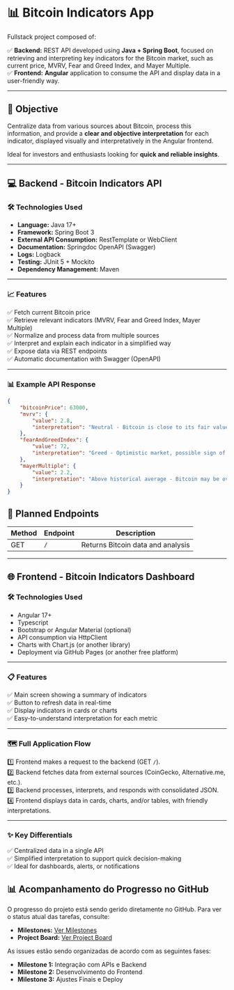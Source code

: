 # 📊 Bitcoin Indicators App

Fullstack project composed of:

✅ **Backend:** REST API developed using **Java + Spring Boot**, focused on retrieving and interpreting key indicators for the Bitcoin market, such as current price, MVRV, Fear and Greed Index, and Mayer Multiple.  
✅ **Frontend:** **Angular** application to consume the API and display data in a user-friendly way.

---

## 📌 Objective

Centralize data from various sources about Bitcoin, process this information, and provide a **clear and objective interpretation** for each indicator, displayed visually and interpretatively in the Angular frontend.

Ideal for investors and enthusiasts looking for **quick and reliable insights**.

---

## 💻 Backend - Bitcoin Indicators API

### 🛠️ Technologies Used

- **Language:** Java 17+
- **Framework:** Spring Boot 3
- **External API Consumption:** RestTemplate or WebClient
- **Documentation:** Springdoc OpenAPI (Swagger)
- **Logs:** Logback
- **Testing:** JUnit 5 + Mockito
- **Dependency Management:** Maven

---

### 📈 Features

✅ Fetch current Bitcoin price  
✅ Retrieve relevant indicators (MVRV, Fear and Greed Index, Mayer Multiple)  
✅ Normalize and process data from multiple sources  
✅ Interpret and explain each indicator in a simplified way  
✅ Expose data via REST endpoints  
✅ Automatic documentation with Swagger (OpenAPI)

---

### 📊 Example API Response

```json
{
    "bitcoinPrice": 63000,
    "mvrv": {
        "value": 2.8,
        "interpretation": "Neutral - Bitcoin is close to its fair value"
    },
    "fearAndGreedIndex": {
        "value": 72,
        "interpretation": "Greed - Optimistic market, possible sign of speculative bubble"
    },
    "mayerMultiple": {
        "value": 2.2,
        "interpretation": "Above historical average - Bitcoin may be overvalued"
    }
}
```

## 🔗 Planned Endpoints

| Method | Endpoint               | Description                        |
|---|---|---|
| GET   | `/` | Returns Bitcoin data and analysis |

---

## 🌐 Frontend - Bitcoin Indicators Dashboard

### 🛠️ Technologies Used

- Angular 17+
- Typescript
- Bootstrap or Angular Material (optional)
- API consumption via HttpClient
- Charts with Chart.js (or another library)
- Deployment via GitHub Pages (or another free platform)

---

### 📋 Features

✅ Main screen showing a summary of indicators  
✅ Button to refresh data in real-time  
✅ Display indicators in cards or charts  
✅ Easy-to-understand interpretation for each metric  

---

### 🗺️ Full Application Flow

1️⃣ Frontend makes a request to the backend (GET `/`).  
2️⃣ Backend fetches data from external sources (CoinGecko, Alternative.me, etc.).  
3️⃣ Backend processes, interprets, and responds with consolidated JSON.  
4️⃣ Frontend displays data in cards, charts, and/or tables, with friendly interpretations.  

---

### ✨ Key Differentials

✅ Centralized data in a single API  
✅ Simplified interpretation to support quick decision-making  
✅ Ideal for dashboards, alerts, or notifications  

## 📊 Acompanhamento do Progresso no GitHub

O progresso do projeto está sendo gerido diretamente no GitHub. Para ver o status atual das tarefas, consulte:

- **Milestones:** [Ver Milestones](https://github.com/seu-usuario/fin-project/milestones)
- **Project Board:** [Ver Project Board](https://github.com/seu-usuario/fin-project/projects)

As issues estão sendo organizadas de acordo com as seguintes fases:
- **Milestone 1:** Integração com APIs e Backend
- **Milestone 2:** Desenvolvimento do Frontend
- **Milestone 3:** Ajustes Finais e Deploy
